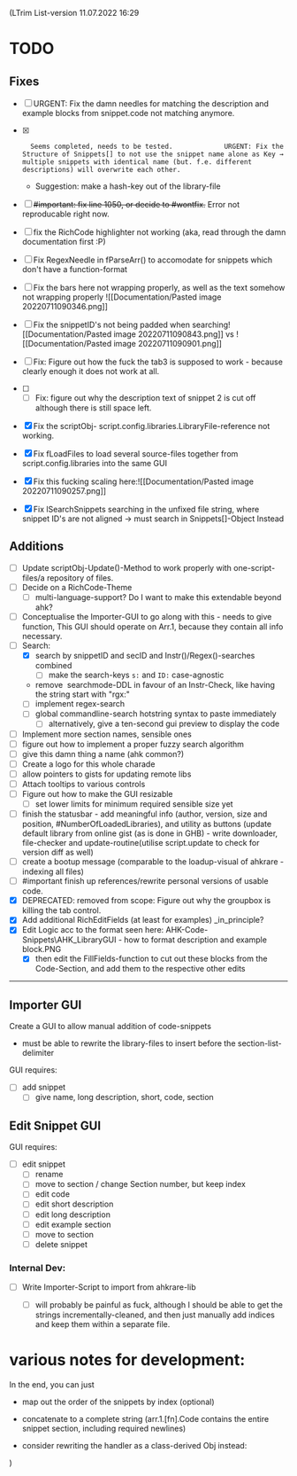 (LTrim
List-version 11.07.2022 16:29
# TODO




## Fixes
- [ ] URGENT: Fix the damn needles for matching the description and example blocks from snippet.code not matching anymore.
- [X]		Seems completed, needs to be tested.			 URGENT: Fix the Structure of Snippets[] to not use the snippet name alone as Key → multiple snippets with identical name (but. f.e. different descriptions) will overwrite each other. 
	- Suggestion: make a hash-key out of the library-file 
- [ ] ~~#important: fix line 1050, or decide to #wontfix.~~ Error not reproducable right now.

- [ ] fix the RichCode highlighter not working (aka, read through the damn documentation first :P)
- [ ] Fix RegexNeedle in fParseArr() to accomodate for snippets which don't have a function-format

- [ ] Fix the bars here not wrapping properly, as well as the text somehow not wrapping properly ![[Documentation/Pasted image 20220711090346.png]]
- [ ] Fix the snippetID's not being padded when searching![[Documentation/Pasted image 20220711090843.png]] vs ![[Documentation/Pasted image 20220711090901.png]]
- [ ] Fix: Figure out how the fuck the tab3 is supposed to work - because clearly enough it does not work at all.
- [ ] - [ ] Fix: figure out why the description text of snippet 2 is cut off although there is still space left.
- [x] Fix the scriptObj- script.config.libraries.LibraryFile-reference not working.
- [x] Fix fLoadFiles to load several source-files together from script.config.libraries into the same GUI
- [x] Fix this fucking scaling here:![[Documentation/Pasted image 20220711090257.png]]
- [x] Fix lSearchSnippets searching in the unfixed file string, where snippet ID's are not aligned → must search in Snippets[]-Object Instead
## Additions
- [ ] Update scriptObj-Update()-Method to work properly with one-script-files/a repository of files.
- [ ] Decide on a RichCode-Theme
	- [ ] multi-language-support? Do I want to make this extendable beyond ahk?
- [ ] Conceptualise the Importer-GUI to go along with this - needs to give function,
	This GUI should operate on Arr.1, because they contain all info necessary.
- [ ] Search:
	- [x] search by snippetID and secID and Instr()/Regex()-searches combined
		- [ ] make the search-keys `s:` and `ID:` case-agnostic
	- remove  searchmode-DDL in favour of an Instr-Check, like having the string start with "rgx:"
	- [ ] implement regex-search
	- [ ] global commandline-search hotstring syntax to paste immediately
		- [ ] alternatively, give a ten-second gui preview to display the code
- [ ] Implement more section names, sensible ones
- [ ] figure out how to implement a proper fuzzy search algorithm
- [ ] give this damn thing a name (ahk common?)
- [ ] Create a logo for this whole charade
- [ ] allow pointers to gists for updating remote libs 
- [ ] Attach tooltips to various controls
- [ ] Figure out how to make the GUI resizable
	- [ ] set lower limits for minimum required sensible size yet
- [ ] finish the statusbar - add meaningful info (author, version, size and position, \#NumberOfLoadedLibraries), and utility as buttons (update default library from online gist (as is done in GHB) - write downloader, file-checker and update-routine(utilise script.update to check for version diff as well) 
- [ ] create a bootup message (comparable to the loadup-visual of ahkrare - indexing all files)
- [ ] #important finish up references/rewrite personal versions of usable code.
- [x] DEPRECATED: removed from scope: Figure out why the groupbox is killing the tab control.
- [x] Add additional RichEditFields (at least for examples) _in_principle?
- [x] Edit Logic acc to the format seen here: AHK-Code-Snippets\AHK_LibraryGUI - how to format description and example block.PNG
	- [x] then edit the FillFields-function to cut out these blocks from the Code-Section, and add them to the respective other edits
---

## Importer GUI
Create a GUI to allow manual addition of code-snippets
- must be able to rewrite the library-files to insert before the section-list-delimiter

GUI requires:
- [ ] add snippet
	- [ ] give name, long description, short, code, section

## Edit Snippet GUI
GUI requires:
- [ ] edit snippet  
	- [ ] rename 
	- [ ] move to section / change Section number, but keep index
	- [ ] edit code
	- [ ] edit short description
	- [ ] edit long description
	- [ ] edit example section
	- [ ] move to section
	- [ ] delete snippet    

### Internal Dev:
- [ ] Write Importer-Script to import from ahkrare-lib
	- [ ] will probably be painful as fuck, although I should be able to get the strings incrementally-cleaned, and then just manually add indices and keep them within a separate file.




# various notes for development:


In the end, you can just
- map out the order of the snippets by index (optional)
- concatenate to a complete string (arr.1.[fn].Code contains the entire snippet section, including required newlines)

- consider rewriting the handler as a class-derived Obj instead: 

)